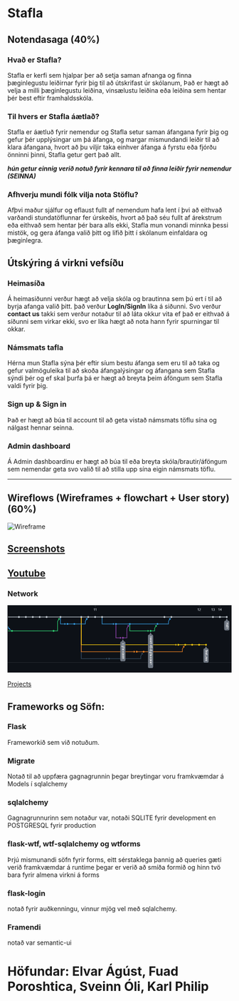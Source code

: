 # Stafla
## Notendasaga (40%)

### Hvað er Stafla?
Stafla er kerfi sem hjalpar þer að setja saman afnanga og finna þæginlegustu leiðirnar fyrir þig til að útskrifast úr skólanum, Það er hægt að velja a milli þæginlegustu leiðina, vinsælustu leiðina eða leiðina sem hentar þér best eftir framhaldsskóla.

### Til hvers er Stafla áætlað?
Stafla er áætluð fyrir nemendur og Stafla setur saman áfangana fyrir þig og gefur þér upplýsingar um þá áfanga, og margar mismundandi leiðir til að klara áfangana, hvort að þu viljir taka einhver áfanga á fyrstu eða fjórðu önninni þinni, Stafla getur gert það allt.

**_hún getur einnig verið notuð fyrir kennara til að finna leiðir fyrir nemendur (SEINNA)_**

### Afhverju mundi fólk vilja nota Stöflu?
Afþvi maður sjálfur og eflaust fullt af nemendum hafa lent í þvi að eithvað varðandi stundatöflunnar fer úrskeðis, hvort að það séu fullt af árekstrum eða eithvað sem hentar þér bara alls ekki, Stafla mun vonandi minnka þessi mistök, og gera áfanga valið þitt og lífið þitt í skólanum einfaldara og þæginlegra.

## Útskýring á virkni vefsíðu

### Heimasíða
Á heimasiðunni verður hægt að velja skóla og brautinna sem þú ert í til að byrja afanga valið þitt. það verður **LogIn/SignIn** líka á siðunni. Svo verður **contact us** takki sem verður notaður til að láta okkur vita ef það er eithvað á síðunni sem virkar ekki, svo er lika hægt að nota hann fyrir spurningar til okkar.
### Námsmats tafla
Hérna mun Stafla sýna þér eftir síum bestu áfanga sem eru til að taka og gefur valmöguleika til að skoða áfangalýsingar og áfangana sem Stafla sýndi þér og ef skal þurfa þá er hægt að breyta þeim áföngum sem Stafla valdi fyrir þig.

### Sign up & Sign in
Það er hægt að búa til account til að geta vistað námsmats töflu sína og nálgast hennar seinna.

### Admin dashboard
Á Admin dashboardinu er hægt að búa til eða breyta skóla/brautir/áföngum sem nemendar geta svo valið til að stilla upp sína eigin námsmats töflu.


---


## Wireflows (Wireframes + flowchart + User story) (60%)
![Wireframe](https://github.com/vefthroun4/Stafla/blob/main/wireframe_vefthr4.svg)

## [Screenshots](https://github.com/vefthroun4/Stafla/tree/main/Screenshots)

## [Youtube](https://youtu.be/3vAFwBt4zrY)

### Network
![Network image](https://github.com/vefthroun4/Stafla/blob/main/Screenshots/network.png)

[Projects](https://github.com/orgs/vefthroun4/projects/2/views/1)

## Frameworks og Söfn:
### Flask
Frameworkið sem við notuðum.

### Migrate
Notað til að uppfæra gagnagrunnin þegar breytingar voru framkvæmdar á Models í sqlalchemy

### sqlalchemy
Gagnagrunnurinn sem notaður var, notaði SQLITE fyrir development en POSTGRESQL fyrir production

### flask-wtf, wtf-sqlalchemy og wtforms
Þrjú mismunandi söfn fyrir forms, eitt sérstaklega þannig að queries gæti verið framkvæmdar á runtime þegar er verið að smíða formið og hinn tvö bara fyrir almena virkni á forms

### flask-login
notað fyrir auðkenningu, vinnur mjög vel með sqlalchemy.

### Framendi
notað var semantic-ui



# Höfundar: Elvar Ágúst, Fuad Poroshtica, Sveinn Óli, Karl Philip
